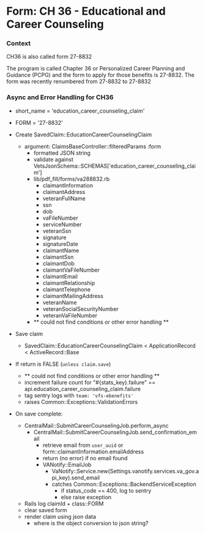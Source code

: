 # Form: CH 36 - Educational and Career Counseling

### Context

CH36 is also called form 27-8832

The program is called Chapter 36 or Personalized Career Planning and Guidance (PCPG) and the form to apply for those benefits is 27-8832. The form was recently renumbered from 27-8832 to 27-8832

### Async and Error Handling for CH36

- short_name = 'education_career_counseling_claim'
- FORM = '27-8832'

- Create SavedClaim::EducationCareerCounselingClaim

  - argument: ClaimsBaseController::filteredParams :form
    - formatted JSON string
    - validate against VetsJsonSchema::SCHEMAS['education_career_counseling_claim']
    - lib/pdf_fill/forms/va288832.rb
      - claimantInformation
      - claimantAddress
      - veteranFullName
      - ssn
      - dob
      - vaFileNumber
      - serviceNumber
      - veteranSsn
      - signature
      - signatureDate
      - claimantName
      - claimantSsn
      - claimantDob
      - claimantVaFileNumber
      - claimantEmail
      - claimantRelationship
      - claimantTelephone
      - claimantMailingAddress
      - veteranName
      - veteranSocialSecurityNumber
      - veteranVaFileNumber
    - ** could not find conditions or other error handling **

- Save claim

  - SavedClaim::EducationCareerCounselingClaim < ApplicationRecord < ActiveRecord::Base

- If return is FALSE (`unless claim.save`)

  - ** could not find conditions or other error handling **
  - increment failure count for "#{stats_key}.failure" == api.education_career_counseling_claim.failure
  - tag sentry logs with `team: 'vfs-ebenefits'`
  - raises Common::Exceptions::ValidationErrors

- On save complete:
  - CentralMail::SubmitCareerCounselingJob.perform_async
    - CentralMail::SubmitCareerCounselingJob.send_confirmation_email
      - retrieve email from `user_uuid` or form::claimantInformation.emailAddress
      - return (no error) if no email found
      - VANotify::EmailJob
        - VaNotify::Service.new(Settings.vanotify.services.va_gov.api_key).send_email
        - catches Common::Exceptions::BackendServiceException
          - if status_code == 400, log to sentry
          - else raise exception
  - Rails log claimId + class::FORM
  - clear saved form
  - render claim using json data
    - where is the object conversion to json string?
